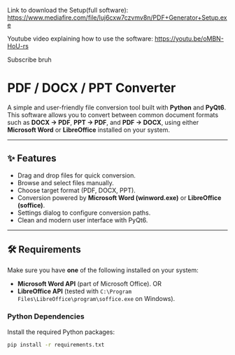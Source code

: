 Link to download the Setup(full software):
https://www.mediafire.com/file/luj6cxw7czvmv8n/PDF+Generator+Setup.exe

Youtube video explaining how to use the software:
https://youtu.be/oMBN-HoU-rs

Subscribe bruh

# PDF / DOCX / PPT Converter

A simple and user-friendly file conversion tool built with **Python** and **PyQt6**.  
This software allows you to convert between common document formats such as **DOCX → PDF**, **PPT → PDF**, and **PDF → DOCX**, using either **Microsoft Word** or **LibreOffice** installed on your system.

---

## ✨ Features

- Drag and drop files for quick conversion.
- Browse and select files manually.
- Choose target format (PDF, DOCX, PPT).
- Conversion powered by **Microsoft Word (winword.exe)** or **LibreOffice (soffice)**.
- Settings dialog to configure conversion paths.
- Clean and modern user interface with PyQt6.

---

## 🛠 Requirements

Make sure you have **one** of the following installed on your system:

- **Microsoft Word API** (part of Microsoft Office).
  OR
- **LibreOffice API** (tested with `C:\Program Files\LibreOffice\program\soffice.exe` on Windows).

### Python Dependencies

Install the required Python packages:

```bash
pip install -r requirements.txt
```
